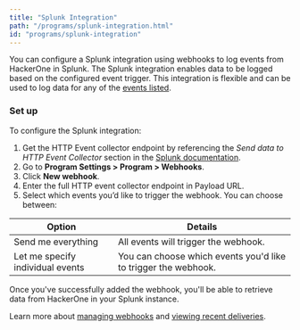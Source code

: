```yaml
---
title: "Splunk Integration"
path: "/programs/splunk-integration.html"
id: "programs/splunk-integration"
---
```


You can configure a Splunk integration using webhooks to log events from HackerOne in Splunk. The Splunk integration enables data to be logged based on the configured event trigger. This integration is flexible and can be used to log data for any of the [events listed](https://api.hackerone.com/webhooks/#events).

### Set up

To configure the Splunk integration:
1. Get the HTTP Event collector endpoint by referencing the *Send data to HTTP Event Collector* section in the [Splunk documentation](https://docs.splunk.com/Documentation/Splunk/8.0.2/Data/UsetheHTTPEventCollector).
2. Go to **Program Settings > Program > Webhooks**.
3. Click **New webhook**.
4. Enter the full HTTP event collector endpoint in Payload URL.
5. Select which events you’d like to trigger the webhook. You can choose between:

Option | Details
------ | -------
Send me everything | All events will trigger the webhook.
Let me specify individual events | You can choose which events you'd like to trigger the webhook.

Once you've successfully added the webhook, you'll be able to retrieve data from HackerOne in your Splunk instance.   

Learn more about [managing webhooks](webhooks.html#managing-webhooks) and [viewing recent deliveries](webhooks.html#view-recent-deliveries).
